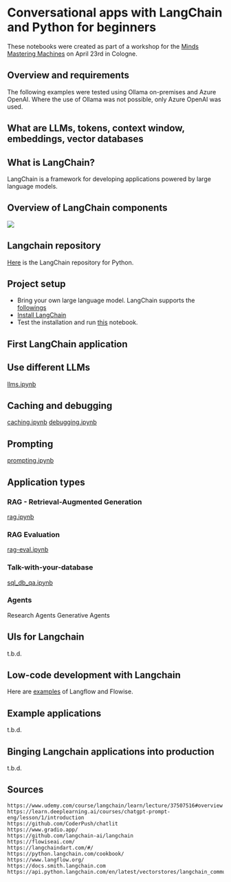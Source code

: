 # Conversational apps with LangChain and Python for beginners

These notebooks were created as part of a workshop for the [Minds Mastering Machines](https://www.m3-konferenz.de/lecture.php?id=21478&source=0) on April 23rd in Cologne.

## Overview and requirements

The following examples were tested using Ollama on-premises and Azure OpenAI. Where the use of Ollama was not possible, only Azure OpenAI was used.

## What are LLMs, tokens, context window, embeddings, vector databases

## What is LangChain?

LangChain is a framework for developing applications powered by large language models.

## Overview of LangChain components

![](https://python.langchain.com/svg/langchain_stack_dark.svg)

## Langchain repository

[Here](https://github.com/langchain-ai/langchain) is the LangChain repository for Python.

## Project setup

* Bring your own large language model. LangChain supports the [followings](https://python.langchain.com/docs/integrations/llms/)
* [Install LangChain](https://python.langchain.com/docs/get_started/installation/)
* Test the installation and run [this](notebooks/func-test.ipynb) notebook. 

## First LangChain application

## Use different LLMs

[llms.ipynb](notebooks/llms.ipynb)

## Caching and debugging

[caching.ipynb](notebooks/caching.ipynb)
[debugging.ipynb](notebooks/debugging.ipynb)

## Prompting

[prompting.ipynb](notebooks/prompting.ipynb)

## Application types

### RAG - Retrieval-Augmented Generation

[rag.ipynb](notebooks/rag.ipynb)

### RAG Evaluation

[rag-eval.ipynb](notebooks/rag-eval.ipynb)

### Talk-with-your-database

[sql_db_qa.ipynb](notebooks/sql_db_qa.ipynb)

### Agents

Research Agents
Generative Agents

## UIs for Langchain

t.b.d.

## Low-code development with Langchain

Here are [examples](https://github.com/rawar/conversational-apps-with-langchain/tree/main/flows) of Langflow and Flowise.

## Example applications

t.b.d.

## Binging Langchain applications into production

t.b.d.

## Sources

```
https://www.udemy.com/course/langchain/learn/lecture/37507516#overview
https://learn.deeplearning.ai/courses/chatgpt-prompt-eng/lesson/1/introduction
https://github.com/CoderPush/chatlit
https://www.gradio.app/
https://github.com/langchain-ai/langchain
https://flowiseai.com/
https://langchaindart.com/#/
https://python.langchain.com/cookbook/
https://www.langflow.org/
https://docs.smith.langchain.com
https://api.python.langchain.com/en/latest/vectorstores/langchain_community.vectorstores.sqlitevss.SQLiteVSS.html
```
